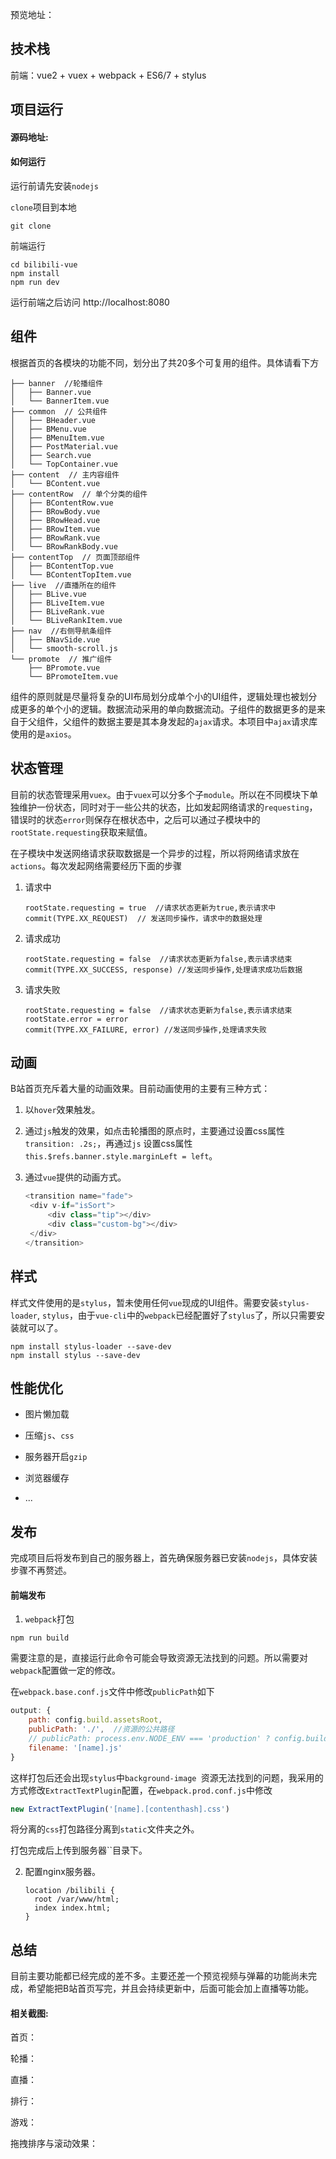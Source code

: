 ﻿
预览地址： []()

## 技术栈

前端：vue2 + vuex + webpack + ES6/7 + stylus 


## 项目运行

#### 源码地址:  []() 

#### 如何运行

运行前请先安装`nodejs`

`clone`项目到本地

```shell
git clone 
```

前端运行

```shell
cd bilibili-vue
npm install
npm run dev
```

运行前端之后访问 http://localhost:8080

## 组件

根据首页的各模块的功能不同，划分出了共20多个可复用的组件。具体请看下方

```shell
├── banner  //轮播组件
│   ├── Banner.vue
│   └── BannerItem.vue
├── common  // 公共组件
│   ├── BHeader.vue
│   ├── BMenu.vue
│   ├── BMenuItem.vue
│   ├── PostMaterial.vue
│   ├── Search.vue
│   └── TopContainer.vue
├── content  // 主内容组件
│   └── BContent.vue
├── contentRow  // 单个分类的组件
│   ├── BContentRow.vue
│   ├── BRowBody.vue
│   ├── BRowHead.vue
│   ├── BRowItem.vue
│   ├── BRowRank.vue
│   └── BRowRankBody.vue
├── contentTop  // 页面顶部组件
│   ├── BContentTop.vue
│   └── BContentTopItem.vue
├── live  //直播所在的组件
│   ├── BLive.vue
│   ├── BLiveItem.vue
│   ├── BLiveRank.vue
│   └── BLiveRankItem.vue
├── nav  //右侧导航条组件
│   ├── BNavSide.vue
│   └── smooth-scroll.js
└── promote  // 推广组件
    ├── BPromote.vue
    └── BPromoteItem.vue
```

组件的原则就是尽量将复杂的UI布局划分成单个小的UI组件，逻辑处理也被划分成更多的单个小的逻辑。数据流动采用的单向数据流动。子组件的数据更多的是来自于父组件，父组件的数据主要是其本身发起的`ajax`请求。本项目中`ajax`请求库使用的是`axios`。

## 状态管理

目前的状态管理采用`vuex`。由于`vuex`可以分多个子`module`。所以在不同模块下单独维护一份状态，同时对于一些公共的状态，比如发起网络请求的`requesting`，错误时的状态`error`则保存在根状态中，之后可以通过子模块中的`rootState.requesting`获取来赋值。

在子模块中发送网络请求获取数据是一个异步的过程，所以将网络请求放在`actions`。每次发起网络需要经历下面的步骤

1. 请求中

   ```
   rootState.requesting = true  //请求状态更新为true,表示请求中
   commit(TYPE.XX_REQUEST)  // 发送同步操作，请求中的数据处理
   ```

2. 请求成功

   ```
   rootState.requesting = false  //请求状态更新为false,表示请求结束
   commit(TYPE.XX_SUCCESS, response) //发送同步操作,处理请求成功后数据
   ```

3. 请求失败

   ```
   rootState.requesting = false  //请求状态更新为false,表示请求结束
   rootState.error = error
   commit(TYPE.XX_FAILURE, error) //发送同步操作,处理请求失败
   ```

## 动画

B站首页充斥着大量的动画效果。目前动画使用的主要有三种方式：

1. 以`hover`效果触发。

2. 通过`js`触发的效果，如点击轮播图的原点时，主要通过设置css属性`transition: .2s;`，再通过`js` 设置css属性`this.$refs.banner.style.marginLeft = left`。

3. 通过`vue`提供的动画方式。

   ```javascript
   <transition name="fade">
    <div v-if="isSort">
        <div class="tip"></div>
        <div class="custom-bg"></div>
    </div>
   </transition>
   ```

## 样式

样式文件使用的是`stylus`，暂未使用任何`vue`现成的UI组件。需要安装`stylus-loader`, `stylus`，由于`vue-cli`中的`webpack`已经配置好了`stylus`了，所以只需要安装就可以了。

```shell
npm install stylus-loader --save-dev
npm install stylus --save-dev
```
## 性能优化

* 图片懒加载
* 压缩`js`、`css`


* 服务器开启`gzip`
* 浏览器缓存
* ...

## 发布

完成项目后将发布到自己的服务器上，首先确保服务器已安装`nodejs`，具体安装步骤不再赘述。


#### 前端发布

1. `webpack`打包

```
npm run build
```

需要注意的是，直接运行此命令可能会导致资源无法找到的问题。所以需要对`webpack`配置做一定的修改。

在`webpack.base.conf.js`文件中修改`publicPath`如下

```javascript
output: {
    path: config.build.assetsRoot,
    publicPath: './',  //资源的公共路径
    // publicPath: process.env.NODE_ENV === 'production' ? config.build.assetsPublicPath : config.dev.assetsPublicPath,
    filename: '[name].js'
}
```

这样打包后还会出现`stylus`中`background-image `资源无法找到的问题，我采用的方式修改`ExtractTextPlugin`配置，在`webpack.prod.conf.js`中修改

```javascript
new ExtractTextPlugin('[name].[contenthash].css')
```

将分离的`css`打包路径分离到`static`文件夹之外。

打包完成后上传到服务器``目录下。

2. 配置nginx服务器。

   ```
   location /bilibili {
     root /var/www/html;
     index index.html;
   }
   ```

## 总结

目前主要功能都已经完成的差不多。主要还差一个预览视频与弹幕的功能尚未完成，希望能把B站首页写完，并且会持续更新中，后面可能会加上直播等功能。

#### 相关截图:

首页：



轮播：



直播：



排行：



游戏：



拖拽排序与滚动效果：


